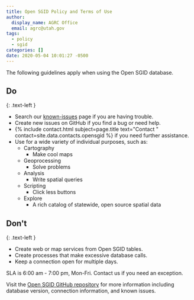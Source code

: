 ```yaml
---
title: Open SGID Policy and Terms of Use
author:
  display_name: AGRC Office
  email: agrc@utah.gov
tags:
  - policy
  - sgid
categories: []
date: 2020-05-04 10:01:27 -0500
---
```


The following guidelines apply when using the Open SGID database.

## Do
{: .text-left }

- Search our [known-issues](https://github.com/agrc/open-sgid/issues) page if you are having trouble.
- Create new issues on GitHub if you find a bug or need help.
- {% include contact.html subject=page.title text="Contact " contact=site.data.contacts.opensgid %} if you need further assistance.
- Use for a wide variety of individual purposes, such as:
  - Cartography
    - Make cool maps
  - Geoprocessing
    - Solve problems
  - Analysis
    - Write spatial queries
  - Scripting
    - Click less buttons
  - Explore
    - A rich catalog of statewide, open source spatial data

## Don't
{: .text-left }

- Create web or map services from Open SGID tables.
- Create processes that make excessive database calls.
- Keep a connection open for multiple days.

SLA is 6:00 am - 7:00 pm, Mon-Fri. Contact us if you need an exception.

Visit the [Open SGID GitHub repository](https://github.com/agrc/open-sgid) for more information including database version, connection information, and known issues.
